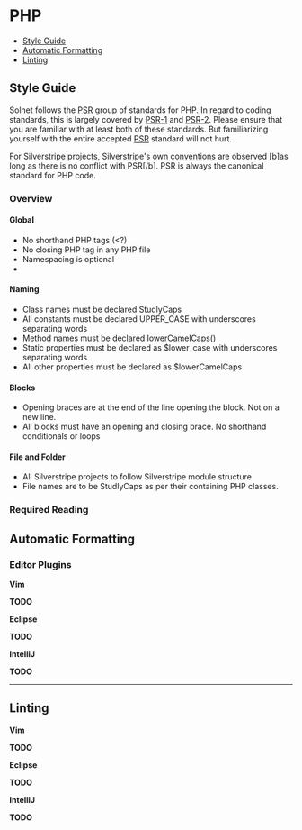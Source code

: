 # PHP

 - [Style Guide](#style-guide)
 - [Automatic Formatting](#automatic-formatting)
 - [Linting](#linting)

## Style Guide

Solnet follows the [PSR](http://www.php-fig.org/psr/) group of standards for PHP. In regard to coding standards, this is largely covered by [PSR-1](http://www.php-fig.org/psr/psr-1/) and [PSR-2](http://www.php-fig.org/psr/psr-2/). Please ensure that you are familiar with at least both of these standards. But familiarizing yourself with the entire accepted [PSR](http://www.php-fig.org/psr/) standard will not hurt.

For Silverstripe projects, Silverstripe's own [conventions](http://docs.silverstripe.org/en/3.0/misc/coding-conventions/) are observed [b]as long as there is no conflict with PSR[/b]. PSR is always the canonical standard for PHP code.

### Overview

#### Global
* No shorthand PHP tags (<?)
* No closing PHP tag in any PHP file
* Namespacing is optional
* 

#### Naming
* Class names must be declared StudlyCaps
* All constants must be declared UPPER_CASE with underscores separating words
* Method names must be declared lowerCamelCaps()
* Static properties must be declared as $lower_case with underscores separating words
* All other properties must be declared as $lowerCamelCaps

#### Blocks
* Opening braces are at the end of the line opening the block. Not on a new line.
* All blocks must have an opening and closing brace. No shorthand conditionals or loops

#### File and Folder
* All Silverstripe projects to follow Silverstripe module structure
* File names are to be StudlyCaps as per their containing PHP classes.

### Required Reading





## Automatic Formatting

### Editor Plugins

**Vim**

**TODO**

**Eclipse**

**TODO**

**IntelliJ**

**TODO**

- - -

## Linting

**Vim**

**TODO**

**Eclipse**

**TODO**

**IntelliJ**

**TODO**
